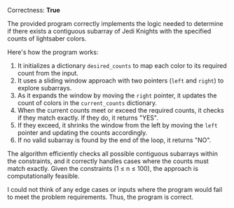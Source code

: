 Correctness: **True**

The provided program correctly implements the logic needed to determine if there exists a contiguous subarray of Jedi Knights with the specified counts of lightsaber colors. 

Here's how the program works:
1. It initializes a dictionary `desired_counts` to map each color to its required count from the input.
2. It uses a sliding window approach with two pointers (`left` and `right`) to explore subarrays.
3. As it expands the window by moving the `right` pointer, it updates the count of colors in the `current_counts` dictionary.
4. When the current counts meet or exceed the required counts, it checks if they match exactly. If they do, it returns "YES".
5. If they exceed, it shrinks the window from the left by moving the `left` pointer and updating the counts accordingly.
6. If no valid subarray is found by the end of the loop, it returns "NO".

The algorithm efficiently checks all possible contiguous subarrays within the constraints, and it correctly handles cases where the counts must match exactly. Given the constraints (1 ≤ n ≤ 100), the approach is computationally feasible.

I could not think of any edge cases or inputs where the program would fail to meet the problem requirements. Thus, the program is correct.